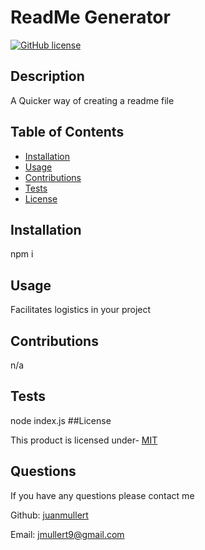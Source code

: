 # ReadMe Generator
  [![GitHub license](https://img.shields.io/badge/License-MIT-blue.svg)](https://mit-license.org/)
  ## Description 
  A Quicker way of creating a readme file
  ## Table of Contents
- [Installation](#installation)
- [Usage](#usage)
- [Contributions](#contributions)
- [Tests](#tests)
- [License](#license)
## Installation
npm i
## Usage 
Facilitates logistics in your project
## Contributions
n/a
  
## Tests
node index.js
##License

  This product is licensed under- <a href="https://mit-license.org/">MIT</a>
## Questions 
If you have any questions please contact me

Github: [juanmullert](https://github.com/juanmullert)

Email: jmullert9@gmail.com
